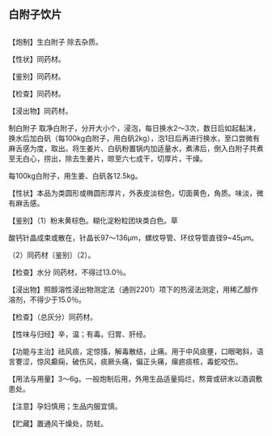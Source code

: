 ## 白附子饮片

## 

## 

【炮制】生白附子 除去杂质。

【性状】同药材。

【鉴别】同药材。

【检查】同药材。

【浸出物】同药材。

制白附子 取净白附子，分开大小个，浸泡，每日换水2～3次，数日后如起黏沫，换水后加白矾（每100kg白附子，用白矾2kg），泡1日后再进行换水，至口尝微有麻舌感为度，取出。将生姜片、白矾粉置锅内加适量水，煮沸后，倒入白附子共煮至无白心，捞出，除去生姜片，晾至六七成干，切厚片，干燥。

每100kg白附子，用生姜、白矾各12.5kg。

【性状】本品为类圆形或椭圆形厚片，外表皮淡棕色，切面黄色，角质。味淡，微有麻舌感。

【鉴别】（1）粉末黄棕色。糊化淀粉粒团块类白色。草

酸钙针晶成束或散在，针晶长97～136μm，螺纹导管、环纹导管直径9\~45μm。

（2）同药材〔鉴别〕（2）。

【检查】水分 同药材，不得过13.0％。

【浸出物】照醇溶性浸出物测定法（通则2201）项下的热浸法测定，用稀乙醇作溶剂，不得少于15.0％。

【检查】（总灰分）同药材。

【性味与归经】辛，温；有毒。归胃、肝经。

【功能与主治】祛风痰，定惊搐，解毒散结，止痛。用于中风痰壅，口眼喝斜，语言謇涩，惊风癫痫，破伤风，痰厥头痛，偏正头痛，瘰疬痰核，毒蛇咬伤。

【用法与用量】3～6g。一般炮制后用，外用生品适量捣烂，熬膏或研末以酒调敷患处。

【注意】孕妇慎用；生品内服宜慎。

【贮藏】置通风干燥处，防蛀。